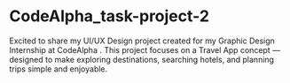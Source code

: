 # CodeAlpha_task-project-2
Excited to share my UI/UX Design project created for my Graphic Design Internship at CodeAlpha . This project focuses on a Travel App concept — designed to make exploring destinations, searching hotels, and planning trips simple and enjoyable.  
